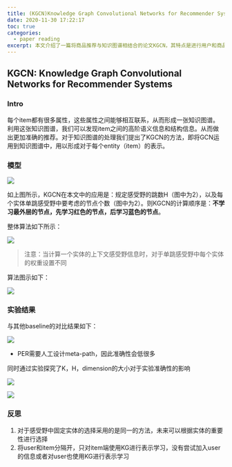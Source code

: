 ```yaml
---
title: (KGCN)Knowledge Graph Convolutional Networks for Recommender Systems 论文笔记
date: 2020-11-30 17:22:17
toc: true
categories:
  - paper reading
excerpt: 本文介绍了一篇将商品推荐与知识图谱相结合的论文KGCN，其特点是进行用户和商品间子图的交互
---
```


## KGCN: Knowledge Graph Convolutional Networks for Recommender Systems

### Intro

每个item都有很多属性，这些属性之间能够相互联系，从而形成一张知识图谱。利用这张知识图谱，我们可以发现item之间的高阶语义信息和结构信息。从而做出更加准确的推荐。对于知识图谱的处理我们提出了KGCN的方法，即将GCN运用到知识图谱中，用以形成对于每个entity（item）的表示。

### 模型

![](https://gitblog-1302688916.cos.ap-beijing.myqcloud.com/cs224n/202011/13/100654-5848.png)

如上图所示，KGCN在本文中的应用是：规定感受野的跳数H（图中为2），以及每个实体单跳感受野中要考虑的节点个数（图中为2）。则KGCN的计算顺序是：**不学习最外层的节点，先学习红色的节点，后学习蓝色的节点**。

整体算法如下所示：

![](https://gitblog-1302688916.cos.ap-beijing.myqcloud.com/cs224n/202011/13/101319-125780.png)

>   注意：当计算一个实体的上下文感受野信息时，对于单跳感受野中每个实体的权重设置不同

算法图示如下：

![](https://gitblog-1302688916.cos.ap-beijing.myqcloud.com/cs224n/202011/13/101544-573368.png)

### 实验结果

与其他baseline的对比结果如下：

![](https://gitblog-1302688916.cos.ap-beijing.myqcloud.com/cs224n/202011/14/085000-230172.png)

- PER需要人工设计meta-path，因此准确性会低很多

同时通过实验探究了K，H，dimension的大小对于实验准确性的影响

![](https://gitblog-1302688916.cos.ap-beijing.myqcloud.com/cs224n/202011/13/102721-583322.png)

![](https://gitblog-1302688916.cos.ap-beijing.myqcloud.com/cs224n/202011/13/102741-163332.png)

### 反思

1. 对于感受野中固定实体的选择采用的是同一的方法，未来可以根据实体的重要性进行选择
2. 将user和item分隔开，只对item端使用KG进行表示学习，没有尝试加入user的信息或者对user也使用KG进行表示学习
